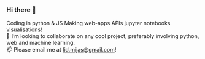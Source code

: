 ### Hi there 👋

<!--
**lidia-nna/lidia-nna** is a ✨ _special_ ✨ repository because its `README.md` (this file) appears on your GitHub profile.

Here are some ideas to get you started:

- 🔭 I’m currently working on ...
- 🌱 I’m currently learning ...
- 👯 I’m looking to collaborate on ...
- 🤔 I’m looking for help with ...
- 💬 Ask me about ...
- 📫 How to reach me: ...
- 😄 Pronouns: ...
- ⚡ Fun fact: ...
-->
Coding in python & JS Making web-apps APIs jupyter notebooks visualisations!<br>
👯 I’m looking to collaborate on any cool project, preferably involving python, web and machine learning.<br>
📫 Please email me at lid.mijas@gmail.com!
